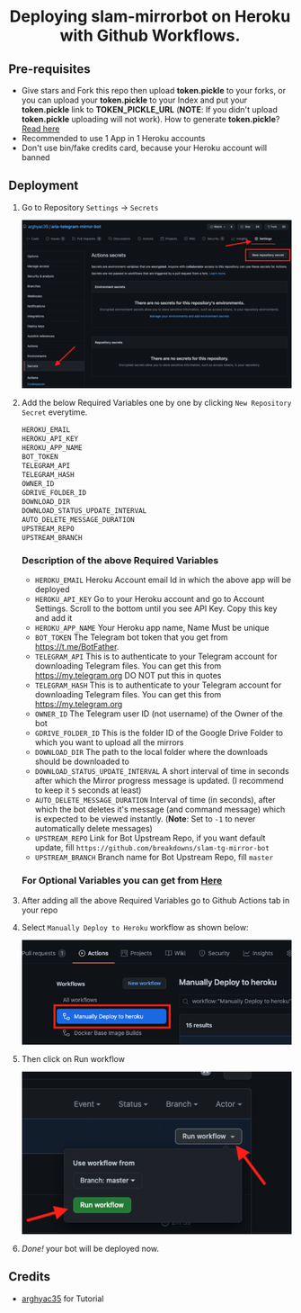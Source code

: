 <div align="center">
<h1>Deploying slam-mirrorbot on Heroku with Github Workflows.
</h3>
</div>

## Pre-requisites

- Give stars and Fork this repo then upload **token.pickle** to your forks, or you can upload your **token.pickle** to your Index and put your **token.pickle** link to **TOKEN_PICKLE_URL** (**NOTE**: If you didn't upload **token.pickle** uploading will not work). How to generate **token.pickle**? [Read here](https://github.com/breakdowns/slam-tg-mirror-bot#getting-google-oauth-api-credential-file)
- Recommended to use 1 App in 1 Heroku accounts
- Don't use bin/fake credits card, because your Heroku account will banned

## Deployment

1. Go to Repository `Settings` -> `Secrets`

	![secrets](https://raw.githubusercontent.com/arghyac35/aria-telegram-mirror-bot/main/.github/secrets.png)

2. Add the below Required Variables one by one by clicking `New Repository Secret` everytime.

	```
	HEROKU_EMAIL
	HEROKU_API_KEY
	HEROKU_APP_NAME
	BOT_TOKEN
	TELEGRAM_API
	TELEGRAM_HASH
	OWNER_ID
	GDRIVE_FOLDER_ID
	DOWNLOAD_DIR
	DOWNLOAD_STATUS_UPDATE_INTERVAL
	AUTO_DELETE_MESSAGE_DURATION
	UPSTREAM_REPO
	UPSTREAM_BRANCH
	```

	### Description of the above Required Variables
	* `HEROKU_EMAIL` Heroku Account email Id in which the above app will be deployed
	* `HEROKU_API_KEY` Go to your Heroku account and go to Account Settings. Scroll to the bottom until you see API Key. Copy this key and add it
	* `HEROKU_APP_NAME` Your Heroku app name, Name Must be unique
	* `BOT_TOKEN` The Telegram bot token that you get from https://t.me/BotFather.
	* `TELEGRAM_API` This is to authenticate to your Telegram account for downloading Telegram files. You can get this from https://my.telegram.org DO NOT put this in quotes
	* `TELEGRAM_HASH` This is to authenticate to your Telegram account for downloading Telegram files. You can get this from https://my.telegram.org
	* `OWNER_ID` The Telegram user ID (not username) of the Owner of the bot
	* `GDRIVE_FOLDER_ID` This is the folder ID of the Google Drive Folder to which you want to upload all the mirrors
	* `DOWNLOAD_DIR` The path to the local folder where the downloads should be downloaded to
	* `DOWNLOAD_STATUS_UPDATE_INTERVAL` A short interval of time in seconds after which the Mirror progress message is updated. (I recommend to keep it `5` seconds at least)
	* `AUTO_DELETE_MESSAGE_DURATION` Interval of time (in seconds), after which the bot deletes it's message (and command message) which is expected to be viewed instantly. (**Note**: Set to `-1` to never automatically delete messages)
	* `UPSTREAM_REPO` Link for Bot Upstream Repo, if you want default update, fill `https://github.com/breakdowns/slam-tg-mirror-bot`
	* `UPSTREAM_BRANCH` Branch name for Bot Upstream Repo, fill `master`
	### For Optional Variables you can get from [Here](https://github.com/breakdowns/slam-tg-mirror-bot#setting-up-config-file) 

3. After adding all the above Required Variables go to Github Actions tab in your repo

4. Select `Manually Deploy to Heroku` workflow as shown below:

	![Example Manually Deploy to heroku](https://raw.githubusercontent.com/arghyac35/aria-telegram-mirror-bot/main/.github/manually_deploy_workflow.png)

5. Then click on Run workflow

	![Run workflow](https://raw.githubusercontent.com/arghyac35/aria-telegram-mirror-bot/main/.github/run_workflow.png)

6. _Done!_ your bot will be deployed now.

## Credits
- [arghyac35](https://github.com/arghyac35) for Tutorial
